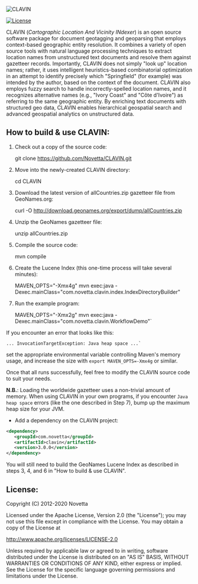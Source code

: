 ![CLAVIN](https://github.com/Novetta/CLAVIN/blob/develop/img/clavinLogo.png?raw=true)

[![License](https://img.shields.io/badge/License-Apache%202.0-blue.svg)](https://opensource.org/licenses/Apache-2.0)


CLAVIN (*Cartographic Location And Vicinity INdexer*) is an open source software package for document geotagging and geoparsing that employs context-based geographic entity resolution. It combines a variety of open source tools with natural language processing techniques to extract location names from unstructured text documents and resolve them against gazetteer records. Importantly, CLAVIN does not simply "look up" location names; rather, it uses intelligent heuristics-based combinatorial optimization in an attempt to identify precisely which "Springfield" (for example) was intended by the author, based on the context of the document. CLAVIN also employs fuzzy search to handle incorrectly-spelled location names, and it recognizes alternative names (e.g., "Ivory Coast" and "Côte d'Ivoire") as referring to the same geographic entity. By enriching text documents with structured geo data, CLAVIN enables hierarchical geospatial search and advanced geospatial analytics on unstructured data.


How to build & use CLAVIN:
--------------------------

1. Check out a copy of the source code:
	
	git clone https://github.com/Novetta/CLAVIN.git

2. Move into the newly-created CLAVIN directory:
	
	cd CLAVIN

3. Download the latest version of allCountries.zip gazetteer file from GeoNames.org:
	
	curl -O http://download.geonames.org/export/dump/allCountries.zip

4. Unzip the GeoNames gazetteer file:

	unzip allCountries.zip

5. Compile the source code:
	
	mvn compile

6. Create the Lucene Index (this one-time process will take several minutes):
	
	MAVEN_OPTS="-Xmx4g" mvn exec:java -Dexec.mainClass="com.novetta.clavin.index.IndexDirectoryBuilder"

7. Run the example program:

	MAVEN_OPTS="-Xmx2g" mvn exec:java -Dexec.mainClass="com.novetta.clavin.WorkflowDemo"`
	
If you encounter an error that looks like this:

	... InvocationTargetException: Java heap space ...`
	
set the appropriate environmental variable controlling Maven's memory usage, and increase the size with `export MAVEN_OPTS=-Xmx4g` or similar.

Once that all runs successfully, feel free to modify the CLAVIN source code to suit your needs.

**N.B.**: Loading the worldwide gazetteer uses a non-trivial amount of memory. When using CLAVIN in your own programs, if you encounter `Java heap space` errors (like the one described in Step 7), bump up the maximum heap size for your JVM.

* Add a dependency on the CLAVIN project:

```xml
<dependency>
   <groupId>com.novetta</groupId>
   <artifactId>clavin</artifactId>
   <version>3.0.0</version>
</dependency>
```

You will still need to build the GeoNames Lucene Index as described in steps 3, 4, and 6 in "How to build & use CLAVIN".

License:
--------

Copyright (C) 2012-2020 Novetta

Licensed under the Apache License, Version 2.0 (the "License");
you may not use this file except in compliance with the License.
You may obtain a copy of the License at

   http://www.apache.org/licenses/LICENSE-2.0

Unless required by applicable law or agreed to in writing, software
distributed under the License is distributed on an "AS IS" BASIS,
WITHOUT WARRANTIES OR CONDITIONS OF ANY KIND, either express or implied.
See the License for the specific language governing permissions and
limitations under the License.
